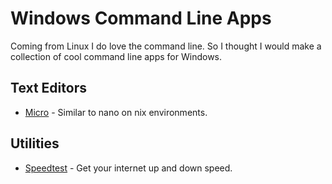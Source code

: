 # Windows Command Line Apps

Coming from Linux I do love the command line. So I thought I would make a collection of cool command line apps for Windows. 

## Text Editors
* [Micro](https://micro-editor.github.io/) - Similar to nano on nix environments. 

## Utilities
* [Speedtest](https://www.speedtest.net/apps/cli) - Get your internet up and down speed.


